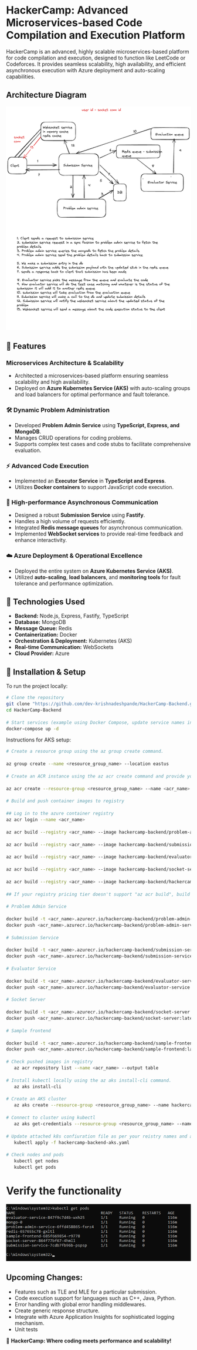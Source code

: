 # HackerCamp: Advanced Microservices-based Code Compilation and Execution Platform

HackerCamp is an advanced, highly scalable microservices-based platform for code compilation and execution, designed to function like LeetCode or Codeforces. It provides seamless scalability, high availability, and efficient asynchronous execution with Azure deployment and auto-scaling capabilities.

## Architecture Diagram

![alt text](assets/arch-diagram.png)

## 🚀 Features

### Microservices Architecture & Scalability

- Architected a microservices-based platform ensuring seamless scalability and high availability.
- Deployed on **Azure Kubernetes Service (AKS)** with auto-scaling groups and load balancers for optimal performance and fault tolerance.

### 🛠 Dynamic Problem Administration

- Developed **Problem Admin Service** using **TypeScript, Express, and MongoDB**.
- Manages CRUD operations for coding problems.
- Supports complex test cases and code stubs to facilitate comprehensive evaluation.

### ⚡ Advanced Code Execution

- Implemented an **Executor Service** in **TypeScript and Express**.
- Utilizes **Docker containers** to support JavaScript code execution.

### 🔗 High-performance Asynchronous Communication

- Designed a robust **Submission Service** using **Fastify**.
- Handles a high volume of requests efficiently.
- Integrated **Redis message queues** for asynchronous communication.
- Implemented **WebSocket services** to provide real-time feedback and enhance interactivity.

### ☁️ Azure Deployment & Operational Excellence

- Deployed the entire system on **Azure Kubernetes Service (AKS)**.
- Utilized **auto-scaling**, **load balancers**, and **monitoring tools** for fault tolerance and performance optimization.

## 📌 Technologies Used

- **Backend:** Node.js, Express, Fastify, TypeScript
- **Database:** MongoDB
- **Message Queue:** Redis
- **Containerization:** Docker
- **Orchestration & Deployment:** Kubernetes (AKS)
- **Real-time Communication:** WebSockets
- **Cloud Provider:** Azure

## 📜 Installation & Setup

To run the project locally:

```sh
# Clone the repository
git clone "https://github.com/dev-krishnadeshpande/HackerCamp-Backend.git"
cd HackerCamp-Backend

# Start services (example using Docker Compose, update service names in docker-compose file as per your services)
docker-compose up -d
```

Instructions for AKS setup:

```sh
# Create a resource group using the az group create command.

az group create --name <resource_group_name> --location eastus

# Create an ACR instance using the az acr create command and provide your own unique registry name.

az acr create --resource-group <resource_group_name> --name <acr_name> --sku Basic

# Build and push container images to registry

## Log in to the azure container registry
az acr login --name <acr_name>

az acr build --registry <acr_name> --image hackercamp-backend/problem-admin-service:latest ./HackerCamp-Problem-Admin-Service

az acr build --registry <acr_name> --image hackercamp-backend/submission-service:latest ./HackerCamp-Submission-Service

az acr build --registry <acr_name> --image hackercamp-backend/evaluator-service:latest ./HackerCamp_Evaluator_Service

az acr build --registry <acr_name> --image hackercamp-backend/socket-server:latest ./HackerCamp-Socket-Server

az acr build --registry <acr_name> --image hackercamp-backend/hackercamp-backend-services:latest ./HackerCamp-Frontend

## If your registry pricing tier doesn't support "az acr build", build images using docker locally and then push.

# Problem Admin Service

docker build -t <acr_name>.azurecr.io/hackercamp-backend/problem-admin-service:latest ./HackerCamp-Problem-Admin-Service
docker push <acr_name>.azurecr.io/hackercamp-backend/problem-admin-service:latest

# Submission Service

docker build -t <acr_name>.azurecr.io/hackercamp-backend/submission-service:latest ./HackerCamp-Submission-Service
docker push <acr_name>.azurecr.io/hackercamp-backend/submission-service:latest

# Evaluator Service

docker build -t <acr_name>.azurecr.io/hackercamp-backend/evaluator-service:latest ./HackerCamp_Evaluator_Service
docker push <acr_name>.azurecr.io/hackercamp-backend/evaluator-service:latest

# Socket Server

docker build -t <acr_name>.azurecr.io/hackercamp-backend/socket-server:latest ./HackerCamp-Socket-Server
docker push <acr_name>.azurecr.io/hackercamp-backend/socket-server:latest

# Sample frontend

docker build -t <acr_name>.azurecr.io/hackercamp-backend/sample-frontend:latest ./HackerCamp-Frontend
docker push <acr_name>.azurecr.io/hackercamp-backend/sample-frontend:latest

# Check pushed images in registry
   az acr repository list --name <acr_name> --output table

# Install kubectl locally using the az aks install-cli command.
   az aks install-cli

# Create an AKS cluster
   az aks create --resource-group <resource_group_name> --name hackercampBackendCluster --node-count 2 --generate-ssh-keys --attach-acr <acr_name>

# Connect to cluster using kubectl
   az aks get-credentials --resource-group <resource_group_name> --name <cluster_name>

# Update attached k8s confiuration file as per your reistry names and apply the configs.
   kubectl apply -f hackercamp-backend-aks.yaml

# Check nodes and pods
   kubectl get nodes
   kubectl get pods

```

# Verify the functionality

![alt text](assets/pod-status.png)

## Upcoming Changes:

- Features such as TLE and MLE for a particular submission.
- Code execution support for languages such as C++, Java, Python.
- Error handling with global error handling middlewares.
- Create generic response structure.
- Integrate with Azure Application Insights for sophisticated logging mechanism.
- Unit tests

🚀 **HackerCamp: Where coding meets performance and scalability!**

